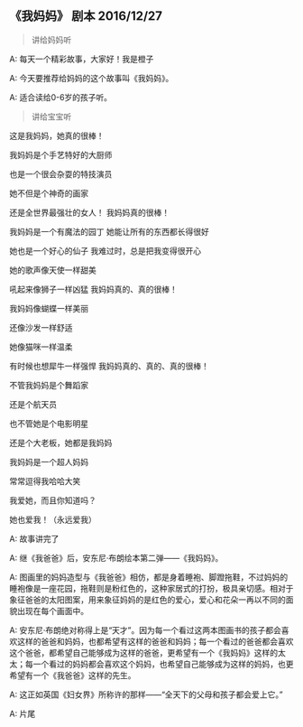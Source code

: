 ## 《我妈妈》 剧本 2016/12/27

> 讲给妈妈听

A: 每天一个精彩故事，大家好！我是橙子

A: 今天要推荐给妈妈的这个故事叫《我妈妈》。

A: 适合读给0-6岁的孩子听。

> 讲给宝宝听

这是我妈妈，她真的很棒！

我妈妈是个手艺特好的大厨师
 
也是一个很会杂耍的特技演员
 
她不但是个神奇的画家
 
还是全世界最强壮的女人！
我妈妈真的很棒！
 
我妈妈是一个有魔法的园丁
她能让所有的东西都长得很好
 
她也是一个好心的仙子
我难过时，总是把我变得很开心
 
 她的歌声像天使一样甜美

吼起来像狮子一样凶猛
我妈妈真的、真的很棒！

我妈妈像蝴蝶一样美丽

还像沙发一样舒适

她像猫咪一样温柔

有时候也想犀牛一样强悍
我妈妈真的、真的、真的很棒！
 
不管我妈妈是个舞蹈家

还是个航天员

也不管她是个电影明星

还是个大老板，她都是我妈妈

我妈妈是一个超人妈妈
 
常常逗得我哈哈大笑
 
我爱她，而且你知道吗？
 
她也爱我！（永远爱我）


A: 故事讲完了

A: 继《我爸爸》后，安东尼·布朗绘本第二弹——《我妈妈》。
 
A: 图画里的妈妈造型与《我爸爸》相仿，都是身着睡袍、脚蹬拖鞋，不过妈妈的睡袍像是一座花园，拖鞋则是粉红色的，这种家居式的打扮，极具亲切感。相对于象征爸爸的太阳图案，用来象征妈妈的是红色的爱心，爱心和花朵一再以不同的面貌出现在每个画面中。
 
A: 安东尼·布朗绝对称得上是“天才”。因为每一个看过这两本图画书的孩子都会喜欢这样的爸爸和妈妈，也都希望有这样的爸爸和妈妈；每一个看过的爸爸都会喜欢这个爸爸，都希望自己能够成为这样的爸爸，更希望有一个《我妈妈》这样的太太；每一个看过的妈妈都会喜欢这个妈妈，也希望自己能够成为这样的妈妈，也更希望有一个《我爸爸》这样的先生。
 
A: 这正如英国《妇女界》所称许的那样——“全天下的父母和孩子都会爱上它。”

A: 片尾
